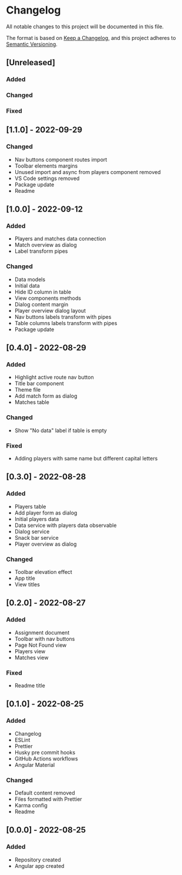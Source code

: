# Changelog
All notable changes to this project will be documented in this file.

The format is based on [Keep a Changelog](https://keepachangelog.com/en/1.0.0/),
and this project adheres to [Semantic Versioning](https://semver.org/spec/v2.0.0.html).

## [Unreleased]
### Added
### Changed
### Fixed

## [1.1.0] - 2022-09-29
### Changed
- Nav buttons component routes import
- Toolbar elements margins
- Unused import and async from players component removed
- VS Code settings removed
- Package update
- Readme

## [1.0.0] - 2022-09-12
### Added
- Players and matches data connection
- Match overview as dialog
- Label transform pipes
### Changed
- Data models
- Initial data
- Hide ID column in table
- View components methods
- Dialog content margin
- Player overview dialog layout
- Nav buttons labels transform with pipes
- Table columns labels transform with pipes
- Package update

## [0.4.0] - 2022-08-29
### Added
- Highlight active route nav button
- Title bar component
- Theme file
- Add match form as dialog
- Matches table
### Changed
- Show "No data" label if table is empty
### Fixed
- Adding players with same name but different capital letters

## [0.3.0] - 2022-08-28
### Added
- Players table
- Add player form as dialog
- Initial players data
- Data service with players data observable
- Dialog service
- Snack bar service
- Player overview as dialog
### Changed
- Toolbar elevation effect
- App title
- View titles

## [0.2.0] - 2022-08-27
### Added
- Assignment document
- Toolbar with nav buttons
- Page Not Found view
- Players view
- Matches view
### Fixed
- Readme title

## [0.1.0] - 2022-08-25
### Added
- Changelog
- ESLint
- Prettier
- Husky pre commit hooks
- GitHub Actions workflows
- Angular Material
### Changed
- Default content removed
- Files formatted with Prettier
- Karma config
- Readme

## [0.0.0] - 2022-08-25
### Added
- Repository created
- Angular app created
